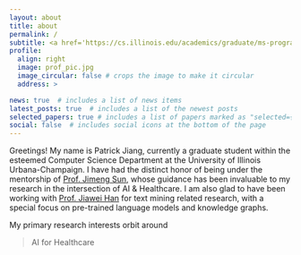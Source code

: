 ```yaml
---
layout: about
title: about
permalink: /
subtitle: <a href='https://cs.illinois.edu/academics/graduate/ms-program'>MSCS</a> @ <a href='https://cs.illinois.edu/'>UIUC</a>.
profile:
  align: right
  image: prof_pic.jpg
  image_circular: false # crops the image to make it circular
  address: >

news: true  # includes a list of news items
latest_posts: true  # includes a list of the newest posts
selected_papers: true # includes a list of papers marked as "selected={true}"
social: false  # includes social icons at the bottom of the page
---
```

Greetings! My name is Patrick Jiang, currently a graduate student within the esteemed Computer Science Department at the University of Illinois Urbana-Champaign. I have had the distinct honor of being under the mentorship of <a href='https://www.sunlab.org/'>Prof. Jimeng Sun</a>, whose guidance has been invaluable to my research in the intersection of AI & Healthcare. I am also glad to have been working with <a href='http://hanj.cs.illinois.edu/'>Prof. Jiawei Han</a> for text mining related research, with a special focus on pre-trained language models and knowledge graphs.

My primary research interests orbit around 

 >  AI for Healthcare
 > 

<!-- Write your biography here. Tell the world about yourself. Link to your favorite [subreddit](http://reddit.com). You can put a picture in, too. The code is already in, just name your picture `prof_pic.jpg` and put it in the `img/` folder.

Put your address / P.O. box / other info right below your picture. You can also disable any of these elements by editing `profile` property of the YAML header of your `_pages/about.md`. Edit `_bibliography/papers.bib` and Jekyll will render your [publications page](/al-folio/publications/) automatically.

Link to your social media connections, too. This theme is set up to use [Font Awesome icons](http://fortawesome.github.io/Font-Awesome/) and [Academicons](https://jpswalsh.github.io/academicons/), like the ones below. Add your Facebook, Twitter, LinkedIn, Google Scholar, or just disable all of them. -->
